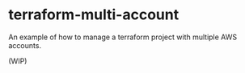 # terraform-multi-account

An example of how to manage a terraform project with multiple AWS accounts.

(WIP)
